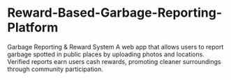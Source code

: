 # Reward-Based-Garbage-Reporting-Platform
Garbage Reporting &amp; Reward System A web app that allows users to report garbage spotted in public places by uploading photos and locations. Verified reports earn users cash rewards, promoting cleaner surroundings through community participation.
